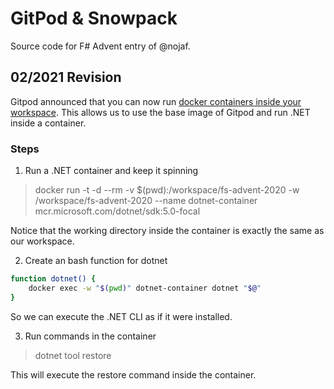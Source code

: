 # GitPod & Snowpack

Source code for F# Advent entry of @nojaf.

## 02/2021 Revision

Gitpod announced that you can now run [docker containers inside your workspace](https://www.gitpod.io/blog/root-docker-and-vscode/#docker).
This allows us to use the base image of Gitpod and run .NET inside a container.

### Steps

1. Run a .NET container and keep it spinning

> docker run -t -d --rm -v $(pwd):/workspace/fs-advent-2020 -w /workspace/fs-advent-2020 --name dotnet-container mcr.microsoft.com/dotnet/sdk:5.0-focal

Notice that the working directory inside the container is exactly the same as our workspace.

2. Create an bash function for dotnet

```bash
function dotnet() { 
    docker exec -w "$(pwd)" dotnet-container dotnet "$@" 
}
```

So we can execute the .NET CLI as if it were installed.

3. Run commands in the container

> dotnet tool restore

This will execute the restore command inside the container.